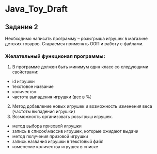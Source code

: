 # Java_Toy_Draft
## Задание 2

Необходимо написать программу – розыгрыша игрушек в магазине детских товаров.
Стараемся применять ООП и работу с файлами.

### Желательный функционал программы:
1) В программе должен быть минимум один класс со следующими свойствами:
- id игрушки
- текстовое название
- количество
- частота выпадения игрушки (вес в %)
2) Метод добавление новых игрушек и возможность изменения веса (частоты выпадения игрушки)
3) Возможность организовать розыгрыш игрушек.
- метод выбора призовой игрушки
- запись в список\массив игрушек, которые ожидают выдачи
- метод получения призовой игрушки
- запись названия игрушки в текстовый файл
- изменение количества игрушек в списке
